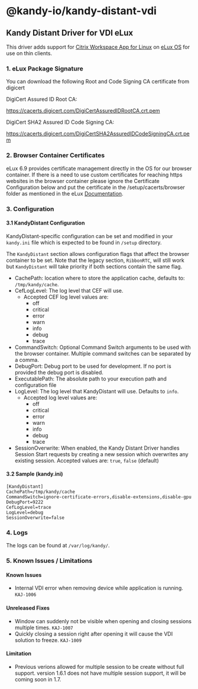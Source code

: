 # @kandy-io/kandy-distant-vdi

## Kandy Distant Driver for VDI eLux

This driver adds support for [Citrix Workspace App for Linux](https://docs.citrix.com/en-us/citrix-workspace-app-for-linux.html) on [eLux OS](https://www.unicon-software.com/products/elux/) for use on thin clients.

### 1. eLux Package Signature

You can download the following Root and Code Signing CA certificate from digicert

DigiCert Assured ID Root CA:

https://cacerts.digicert.com/DigiCertAssuredIDRootCA.crt.pem

DigiCert SHA2 Assured ID Code Signing CA:

https://cacerts.digicert.com/DigiCertSHA2AssuredIDCodeSigningCA.crt.pem

### 2. Browser Container Certificates

eLux 6.9 provides certificate management directly in the OS for our browser container. If there is a need to use custom certificates for reaching https websites in the browser container please ignore the Certificate Configuration below and put the certificate in the /setup/cacerts/browser folder as mentioned in the eLux [Documentation](https://www.unicon-software.com/udocs/en/#admin_guides/scout_enterprise/app_definition/browser/browser_config.htm?Highlight=cacert).

### 3. Configuration

#### 3.1 KandyDistant Configuration
KandyDistant-specific configuration can be set and modified in your `kandy.ini` file which is expected to be found in `/setup` directory.

The `KandyDistant` section allows configuration flags that affect the browser container to be set.
Note that the legacy section, `RibbonRTC`, will still work but `KandyDistant` will take priority if both sections contain the same flag.

- CachePath: location where to store the application cache, defaults to: `/tmp/kandy/cache`.
- CefLogLevel: The log level that CEF will use.
    - Accepted CEF log level values are:
        - off
        - critical
        - error
        - warn
        - info
        - debug
        - trace
- CommandSwitch: Optional Command Switch arguments to be used with the browser container. Multiple command switches can be separated by a comma.
- DebugPort: Debug port to be used for development. If no port is provided the debug port is disabled.
- ExecutablePath: The absolute path to your execution path and configuration file
- LogLevel: The log level that KandyDistant will use. Defaults to `info`.
    - Accepted log level values are:
        - off
        - critical
        - error
        - warn
        - info
        - debug
        - trace
- SessionOverwrite: When enabled, the Kandy Distant Driver handles Session Start requests by creating a new session which overwrites any existing session. Accepted values are: `true`, `false` (default)

#### 3.2 Sample (kandy.ini)

```
[KandyDistant]
CachePath=/tmp/kandy/cache
CommandSwitch=ignore-certificate-errors,disable-extensions,disable-gpu
DebugPort=9222
CefLogLevel=trace
LogLevel=debug
SessionOverwrite=false
```

### 4. Logs
The logs can be found at `/var/log/kandy/`.

### 5. Known Issues / Limitations

#### Known Issues
- Internal VDI error when removing device while application is running. `KAJ-1006`

#### Unreleased Fixes
- Window can suddenly not be visible when opening and closing sessions multiple times. `KAJ-1007`
- Quickly closing a session right after opening it will cause the VDI solution to freeze. `KAJ-1009`

#### Limitation
- Previous verions allowed for multiple session to be create without full support. version 1.6.1 does not have multiple session support, it will be coming soon in 1.7.
